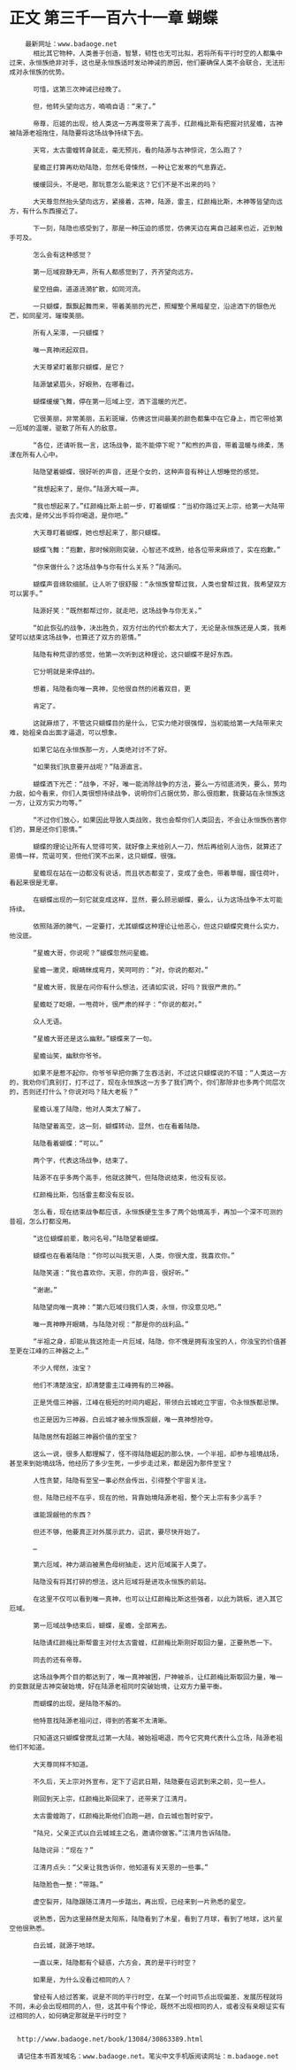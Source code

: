 # 正文 第三千一百六十一章 蝴蝶
        最新网址：www.badaoge.net
          相比其它物种，人类善于创造，智慧，韧性也无可比拟，若将所有平行时空的人都集中过来，永恒族绝非对手，这也是永恒族适时发动神诫的原因，他们要确保人类不会联合，无法形成对永恒族的优势。
      
          可惜，这第三次神诫已经晚了。
      
          但，他转头望向远方，喃喃自语：“来了。”
      
          帝尊，厄姬的出现，给人类这一方再度带来了高手，红颜梅比斯有把握对抗星蟾，古神被陆源老祖拖住，陆隐要将这场战争持续下去。
      
          天穹，太古雷蝗转身就走，毫无预兆，看的陆源与古神惊诧，怎么跑了？
      
          星蟾正打算再劝劝陆隐，忽然毛骨悚然，一种让它发寒的气息靠近。
      
          缓缓回头，不是吧，那玩意怎么能来这？它们不是不出来的吗？
      
          大天尊忽然抬头望向远方，紧接着，古神，陆源，雷主，红颜梅比斯，木神等皆望向远方，有什么东西接近了。
      
          下一刻，陆隐也感受到了，那是一种压迫的感觉，仿佛天边在离自己越来也近，近到触手可及。
      
          怎么会有这种感觉？
      
          第一厄域寂静无声，所有人都感觉到了，齐齐望向远方。
      
          星空扭曲，道道涟漪扩散，如同河流。
      
          一只蝴蝶，飘飘起舞而来，带着美丽的光芒，照耀整个黑暗星空，沿途洒下的银色光芒，如同星河，璀璨美丽。
      
          所有人呆滞，一只蝴蝶？
      
          唯一真神闭起双目。
      
          大天尊紧盯着那只蝴蝶，是它？
      
          陆源皱紧眉头，好眼熟，在哪看过。
      
          蝴蝶缓缓飞舞，停在第一厄域上空，洒下温暖的光芒。
      
          它很美丽，非常美丽，五彩斑斓，仿佛这世间最美的颜色都集中在它身上，而它带给第一厄域的温暖，驱散了所有人的敌意。
      
          “各位，还请听我一言，这场战争，能不能停下呢？”和煦的声音，带着温暖与绵柔，荡漾在所有人心中。
      
          陆隐望着蝴蝶，很好听的声音，还是个女的，这种声音有种让人想睡觉的感觉。
      
          “我想起来了，是你。”陆源大喊一声。
      
          “我也想起来了。”红颜梅比斯上前一步，盯着蝴蝶：“当初你路过天上宗，给第一大陆带去灾难，是师父出手将你喝退，是你吧。”
      
          大天尊盯着蝴蝶，她也想起来了，那只蝴蝶。
      
          蝴蝶飞舞：“抱歉，那时候刚刚突破，心智还不成熟，给各位带来麻烦了，实在抱歉。”
      
          “你来做什么？这场战争与你有什么关系？”陆源问。
      
          蝴蝶声音绵软细腻，让人听了很舒服：“永恒族曾帮过我，人类也曾帮过我，我希望双方可以罢手。”
      
          陆源好笑：“既然都帮过你，就走吧，这场战争与你无关。”
      
          “如此恢弘的战争，决出胜负，双方付出的代价都太大了，无论是永恒族还是人类，我希望可以结束这场战争，也算还了双方的恩情。”
      
          陆隐有种荒谬的感觉，他第一次听到这种理论，这只蝴蝶不是好东西。
      
          它分明就是来停战的。
      
          想着，陆隐看向唯一真神，见他很自然的闭着双目，更
      
          肯定了。
      
          这就麻烦了，不管这只蝴蝶目的是什么，它实力绝对很强悍，当初能给第一大陆带来灾难，始祖亲自出面才逼退，可以想象。
      
          如果它站在永恒族那一方，人类绝对讨不了好。
      
          “如果我们执意要开战呢？”陆源直言。
      
          蝴蝶洒下光芒：“战争，不好，唯一能消除战争的方法，要么一方彻底消失，要么，势均力敌，如今看来，你们人类很想持续战争，说明你们占据优势，那么很抱歉，我要站在永恒族这一方，让双方实力均等。”
      
          “不过你们放心，如果因此导致人类战败，我也会帮你们人类回去，不会让永恒族伤害你们的，算是还你们恩情。”
      
          蝴蝶的理论让所有人觉得可笑，就好像上来给别人一刀，然后再给别人治伤，就算还了恩情一样，荒诞可笑，但他们笑不出来，这只蝴蝶，很强。
      
          星蟾现在站在一边都没有说话，而且状态都变了，变成了金色，带着草帽，握住荷叶，看起来很是无辜。
      
          在蝴蝶出现的一刻它就变成这样，显然，要么顾忌蝴蝶，要么，认为这场战争不太可能持续。
      
          依照陆源的脾气，一定要打，尤其蝴蝶这种理论让他恶心，但这只蝴蝶究竟什么实力，他没底。
      
          “星蟾大哥，你说呢？”蝴蝶忽然问星蟾。
      
          星蟾一激灵，眼睛眯成弯月，笑呵呵的：“对，你说的都对。”
      
          “星蟾大哥，我是在问你有什么想法，还请如实说，好吗？我很严肃的。”
      
          星蟾眨了眨眼，一甩荷叶，很严肃的样子：“你说的都对。”
      
          众人无语。
      
          “星蟾大哥还是这么幽默。”蝴蝶来了一句。
      
          星蟾讪笑，幽默你爷爷。
      
          如果不是惹不起你，你爷爷早把你撕了生吞活剥，不过这只蝴蝶说的不错：“人类这一方的，我劝你们真别打，打不过了，现在永恒族这一方多了我们两个，你们那除非也多两个同层次的，否则还打什么？你说对吗？陆大老板？”
      
          星蟾认准了陆隐，他对人类太了解了。
      
          陆隐望着高空，这一刻，蝴蝶转动，显然，也在看着陆隐。
      
          陆隐看着蝴蝶：“可以。”
      
          两个字，代表这场战争，结束了。
      
          陆源不在乎多两个高手，他就这脾气，但陆隐说结束，他没有反驳。
      
          红颜梅比斯，包括雷主都没有反驳。
      
          怎么看，现在结束战争都应该，永恒族硬生生多了两个始境高手，再加一个深不可测的昔祖，怎么打都没用。
      
          “这位蝴蝶前辈，敢问名号。”陆隐望着蝴蝶。
      
          蝴蝶也在看着陆隐：“你可以叫我天恩，人类，你很大度，我喜欢你。”
      
          陆隐笑道：“我也喜欢你，天恩，你的声音，很好听。”
      
          “谢谢。”
      
          陆隐望向唯一真神：“第六厄域归我们人类，永恒，你没意见吧。”
      
          唯一真神睁开眼睛，与陆隐对视：“那是你的战利品。”
      
          “半祖之身，却能从我这抢走一片厄域，陆隐，你不愧是拥有浊宝的人，你浊宝的价值甚至更在江峰的三神器之上。”
      
          不少人愕然，浊宝？
      
          他们不清楚浊宝，却清楚雷主江峰拥有的三神器。
      
          正是凭借三神器，江峰在极短的时间内崛起，带领白云城屹立宇宙，令永恒族都忌惮。
      
          也正是因为三神器，白云城才被永恒族觊觎，唯一真神想抢夺。
      
          陆隐居然有超越三神器价值的至宝？
      
          这么一说，很多人都理解了，怪不得陆隐崛起的那么快，一个半祖，却参与祖境战场，甚至来到始境战场，他经历了多少生死，一步步走过来，都是因为那件至宝？
      
          人性贪婪，陆隐有至宝一事必然会传出，引得整个宇宙关注。
      
          但，陆隐已经不在乎，现在的他，背靠始境陆源老祖，整个天上宗有多少高手？
      
          谁能觊觎他的东西？
      
          但还不够，他要真正对外展示武力，诏武，要尽快开始了。
      
          …
      
          第六厄域，神力湖泊被黑色母树抽走，这片厄域属于人类了。
      
          陆隐没有将其打碎的想法，这片厄域将是进攻永恒族的前站。
      
          在这里不仅可以看到唯一真神，也可以让红颜梅比斯这些强者，以此为跳板，进入其它厄域。
      
          第一厄域战争结束后，蝴蝶，星蟾，全部离去。
      
          陆隐请红颜梅比斯帮雷主对付太古雷蝗，红颜梅比斯刚好取回力量，正要熟悉一下。
      
          同去的还有帝尊。
      
          这场战争两个目的都达到了，唯一真神被困，尸神被杀，让红颜梅比斯取回力量，唯一的变数就是古神突破始境，好在陆源老祖同时突破始境，让双方力量平衡。
      
          而蝴蝶的出现，是陆隐不解的。
      
          他特意找陆源老祖问过，得到的答案不太清晰。
      
          只知道这只蝴蝶曾搅乱过第一大陆，被始祖喝退，而今它究竟代表什么立场，陆源老祖他们不知道。
      
          大天尊同样不知道。
      
          不久后，天上宗对外宣布，定下了诏武日期，陆隐要在诏武到来之前，见一些人。
      
          刚回到天上宗，红颜梅比斯回来了，还带来了江清月。
      
          太古雷蝗跑了，红颜梅比斯他们白跑一趟，白云城也暂时安宁。
      
          “陆兄，父亲正式以白云城城主之名，邀请你做客。”江清月告诉陆隐。
      
          陆隐诧异：“现在？”
      
          江清月点头：“父亲让我告诉你，他知道有关天恩的一些事。”
      
          陆隐脸色一整：“带路。”
      
          虚空裂开，陆隐跟随江清月一步踏出，再出现，已经来到一片熟悉的星空。
      
          说熟悉，因为这里赫然是太阳系，陆隐看到了木星，看到了月球，看到了地球，这片星空他很熟悉。
      
          白云城，就源于地球。
      
          一直以来，陆隐都有个疑惑，六方会，真的是平行时空？
      
          如果是，为什么没看过相同的人？
      
          曾经有人给过答案，说是不同的平行时空，在某一个时间节点出现偏差，发展历程就将不同，未必会出现相同的人，但，这其中有个悖论，既然不出现相同的人，或者没有亲眼证实有过相同的人，如何确定那就是平行时空？
      
      
      http://www.badaoge.net/book/13084/30863389.html
      
      请记住本书首发域名：www.badaoge.net。笔尖中文手机版阅读网址：m.badaoge.net